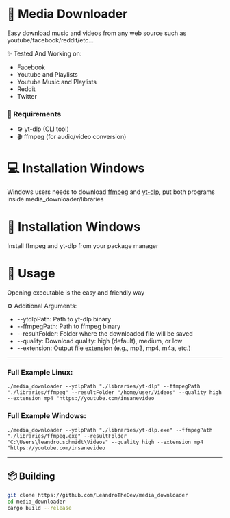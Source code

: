 # 🎵 Media Downloader
Easy download music and videos from any web source such as youtube/facebook/reddit/etc...

✨ Tested And Working on:
- Facebook
- Youtube and Playlists
- Youtube Music and Playlists
- Reddit
- Twitter

### 🔧 Requirements
- ⚙️ yt-dlp (CLI tool)
- 🎬 ffmpeg (for audio/video conversion)

# 💻 Installation Windows
Windows users needs to download [ffmpeg](https://ffmpeg.org/download.html) and [yt-dlp](https://github.com/yt-dlp/yt-dlp/releases), put both programs inside media_downloader/libraries

# 🐧 Installation Windows
Install ffmpeg and yt-dlp from your package manager

# 🚀 Usage
Opening executable is the easy and friendly way

⚙️ Additional Arguments:
- --ytdlpPath:	Path to yt-dlp binary
- --ffmpegPath:	Path to ffmpeg binary
- --resultFolder:	Folder where the downloaded file will be saved
- --quality:	Download quality: high (default), medium, or low
- --extension:	Output file extension (e.g., mp3, mp4, m4a, etc.)

---

### Full Example Linux:
``./media_downloader --ydlpPath "./libraries/yt-dlp" --ffmpegPath "./libraries/ffmpeg" --resultFolder "/home/user/Videos" --quality high --extension mp4 "https://youtube.com/insanevideo``

### Full Example Windows:
``./media_downloader --ydlpPath "./libraries/yt-dlp.exe" --ffmpegPath "./libraries/ffmpeg.exe" --resultFolder "C:\Users\leandro.schmidt\Videos" --quality high --extension mp4 "https://youtube.com/insanevideo``

---

## 📦 Building
```bash
git clone https://github.com/LeandroTheDev/media_downloader
cd media_downloader
cargo build --release
```